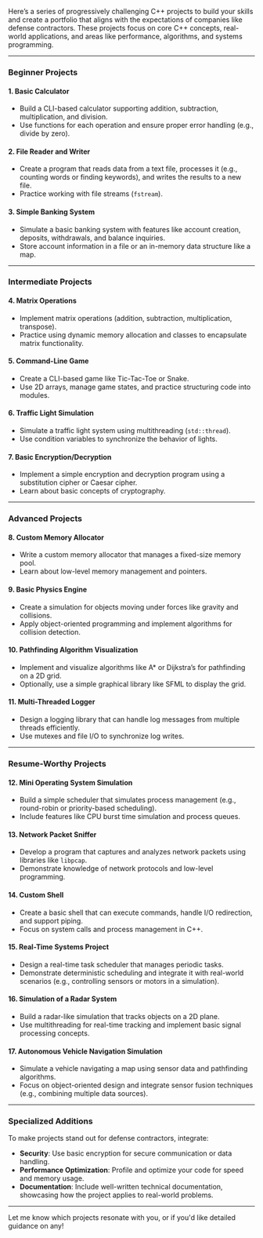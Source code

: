 Here’s a series of progressively challenging C++ projects to build your skills and create a portfolio that aligns with the expectations of companies like defense contractors. These projects focus on core C++ concepts, real-world applications, and areas like performance, algorithms, and systems programming.

---

### **Beginner Projects**
#### 1. **Basic Calculator**
   - Build a CLI-based calculator supporting addition, subtraction, multiplication, and division.
   - Use functions for each operation and ensure proper error handling (e.g., divide by zero).

#### 2. **File Reader and Writer**
   - Create a program that reads data from a text file, processes it (e.g., counting words or finding keywords), and writes the results to a new file.
   - Practice working with file streams (`fstream`).

#### 3. **Simple Banking System**
   - Simulate a basic banking system with features like account creation, deposits, withdrawals, and balance inquiries.
   - Store account information in a file or an in-memory data structure like a map.

---

### **Intermediate Projects**
#### 4. **Matrix Operations**
   - Implement matrix operations (addition, subtraction, multiplication, transpose).
   - Practice using dynamic memory allocation and classes to encapsulate matrix functionality.

#### 5. **Command-Line Game**
   - Create a CLI-based game like Tic-Tac-Toe or Snake.
   - Use 2D arrays, manage game states, and practice structuring code into modules.

#### 6. **Traffic Light Simulation**
   - Simulate a traffic light system using multithreading (`std::thread`).
   - Use condition variables to synchronize the behavior of lights.

#### 7. **Basic Encryption/Decryption**
   - Implement a simple encryption and decryption program using a substitution cipher or Caesar cipher.
   - Learn about basic concepts of cryptography.

---

### **Advanced Projects**
#### 8. **Custom Memory Allocator**
   - Write a custom memory allocator that manages a fixed-size memory pool.
   - Learn about low-level memory management and pointers.

#### 9. **Basic Physics Engine**
   - Create a simulation for objects moving under forces like gravity and collisions.
   - Apply object-oriented programming and implement algorithms for collision detection.

#### 10. **Pathfinding Algorithm Visualization**
   - Implement and visualize algorithms like A* or Dijkstra’s for pathfinding on a 2D grid.
   - Optionally, use a simple graphical library like SFML to display the grid.

#### 11. **Multi-Threaded Logger**
   - Design a logging library that can handle log messages from multiple threads efficiently.
   - Use mutexes and file I/O to synchronize log writes.

---

### **Resume-Worthy Projects**
#### 12. **Mini Operating System Simulation**
   - Build a simple scheduler that simulates process management (e.g., round-robin or priority-based scheduling).
   - Include features like CPU burst time simulation and process queues.

#### 13. **Network Packet Sniffer**
   - Develop a program that captures and analyzes network packets using libraries like `libpcap`.
   - Demonstrate knowledge of network protocols and low-level programming.

#### 14. **Custom Shell**
   - Create a basic shell that can execute commands, handle I/O redirection, and support piping.
   - Focus on system calls and process management in C++.

#### 15. **Real-Time Systems Project**
   - Design a real-time task scheduler that manages periodic tasks.
   - Demonstrate deterministic scheduling and integrate it with real-world scenarios (e.g., controlling sensors or motors in a simulation).

#### 16. **Simulation of a Radar System**
   - Build a radar-like simulation that tracks objects on a 2D plane.
   - Use multithreading for real-time tracking and implement basic signal processing concepts.

#### 17. **Autonomous Vehicle Navigation Simulation**
   - Simulate a vehicle navigating a map using sensor data and pathfinding algorithms.
   - Focus on object-oriented design and integrate sensor fusion techniques (e.g., combining multiple data sources).

---

### **Specialized Additions**
To make projects stand out for defense contractors, integrate:
- **Security**: Use basic encryption for secure communication or data handling.
- **Performance Optimization**: Profile and optimize your code for speed and memory usage.
- **Documentation**: Include well-written technical documentation, showcasing how the project applies to real-world problems.

---

Let me know which projects resonate with you, or if you'd like detailed guidance on any!